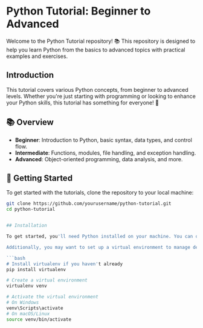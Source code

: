 # Python Tutorial: Beginner to Advanced

Welcome to the Python Tutorial repository! 📚 This repository is designed to help you learn Python from the basics to advanced topics with practical examples and exercises.

## Introduction

This tutorial covers various Python concepts, from beginner to advanced levels. Whether you're just starting with programming or looking to enhance your Python skills, this tutorial has something for everyone! 🚀

## 📚 Overview

- **Beginner**: Introduction to Python, basic syntax, data types, and control flow.
- **Intermediate**: Functions, modules, file handling, and exception handling.
- **Advanced**: Object-oriented programming, data analysis, and more.

## 🚀 Getting Started

To get started with the tutorials, clone the repository to your local machine:

```bash
git clone https://github.com/yourusername/python-tutorial.git
cd python-tutorial


## Installation

To get started, you'll need Python installed on your machine. You can download it from the [official Python website](https://www.python.org/downloads/).

Additionally, you may want to set up a virtual environment to manage dependencies. You can do this with the following commands:

```bash
# Install virtualenv if you haven't already
pip install virtualenv

# Create a virtual environment
virtualenv venv

# Activate the virtual environment
# On Windows
venv\Scripts\activate
# On macOS/Linux
source venv/bin/activate


